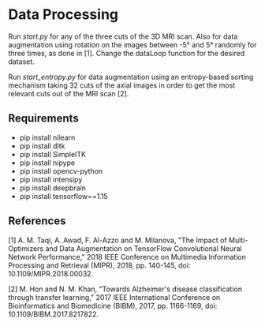 # Data Processing

Run *start.py* for any of the three cuts of the 3D MRI scan. Also for data augmentation using rotation on the images between -5° and 5° randomly for three times, as done in [1]. Change the dataLoop function for the desired dataset.

Run *start_entropy.py* for data augmentation using an entropy-based sorting mechanism taking 32 cuts of the axial images in order to get the most relevant cuts out of the MRI scan [2].

## Requirements
* pip install nilearn
* pip install dltk
* pip install SimpleITK
* pip install nipype
* pip install opencv-python
* pip install intensipy
* pip install deepbrain
* pip install tensorflow==1.15

## References

[1] A. M. Taqi, A. Awad, F. Al-Azzo and M. Milanova, "The Impact of Multi-Optimizers and Data Augmentation on TensorFlow Convolutional Neural Network Performance," 2018 IEEE Conference on Multimedia Information Processing and Retrieval (MIPR), 2018, pp. 140-145, doi: 10.1109/MIPR.2018.00032.

[2] M. Hon and N. M. Khan, "Towards Alzheimer's disease classification through transfer learning," 2017 IEEE International Conference on Bioinformatics and Biomedicine (BIBM), 2017, pp. 1166-1169, doi: 10.1109/BIBM.2017.8217822.
